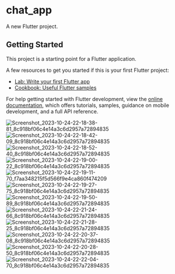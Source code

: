 # chat_app

A new Flutter project.

## Getting Started

This project is a starting point for a Flutter application.

A few resources to get you started if this is your first Flutter project:

- [Lab: Write your first Flutter app](https://docs.flutter.dev/get-started/codelab)
- [Cookbook: Useful Flutter samples](https://docs.flutter.dev/cookbook)

For help getting started with Flutter development, view the
[online documentation](https://docs.flutter.dev/), which offers tutorials,
samples, guidance on mobile development, and a full API reference.

![Screenshot_2023-10-24-22-18-38-81_8c918bf06c4e14a3c6d2957a72894835](https://github.com/BhargavsinhBarad/chat_app/assets/118417960/24d9ada9-776e-44c5-a1d9-652fba8ff6e4)
![Screenshot_2023-10-24-22-18-42-09_8c918bf06c4e14a3c6d2957a72894835](https://github.com/BhargavsinhBarad/chat_app/assets/118417960/1df126f9-9887-4781-bcfe-d2d9b06d0952)
![Screenshot_2023-10-24-22-18-52-40_8c918bf06c4e14a3c6d2957a72894835](https://github.com/BhargavsinhBarad/chat_app/assets/118417960/c5a42c42-217b-4b13-93ba-bb37d93773d1)
![Screenshot_2023-10-24-22-19-00-22_8c918bf06c4e14a3c6d2957a72894835](https://github.com/BhargavsinhBarad/chat_app/assets/118417960/9da1736b-194e-4f08-8415-af3ec5aaecd8)
![Screenshot_2023-10-24-22-19-11-70_f7aa348215f5d566f9e4ca860f474209](https://github.com/BhargavsinhBarad/chat_app/assets/118417960/ce0e03c3-ab2d-4b92-8e09-51ffda0bc92a)
![Screenshot_2023-10-24-22-19-27-75_8c918bf06c4e14a3c6d2957a72894835](https://github.com/BhargavsinhBarad/chat_app/assets/118417960/f0330879-9674-40df-b459-6c4b47413002)
![Screenshot_2023-10-24-22-19-50-89_8c918bf06c4e14a3c6d2957a72894835](https://github.com/BhargavsinhBarad/chat_app/assets/118417960/43c14007-d24b-43ae-92f0-cc23c8599ee9)
![Screenshot_2023-10-24-22-21-24-66_8c918bf06c4e14a3c6d2957a72894835](https://github.com/BhargavsinhBarad/chat_app/assets/118417960/2f147696-d69d-4a0c-a5c8-a9e3d753c53a)
![Screenshot_2023-10-24-22-21-28-25_8c918bf06c4e14a3c6d2957a72894835](https://github.com/BhargavsinhBarad/chat_app/assets/118417960/4d76df5b-2164-4e3e-a4df-c368f1117849)
![Screenshot_2023-10-24-22-20-37-08_8c918bf06c4e14a3c6d2957a72894835](https://github.com/BhargavsinhBarad/chat_app/assets/118417960/0e9bc65b-a90a-4460-bb49-dfa0eaa309be)
![Screenshot_2023-10-24-22-20-28-50_8c918bf06c4e14a3c6d2957a72894835](https://github.com/BhargavsinhBarad/chat_app/assets/118417960/22a2e58c-89a8-4e5a-a82f-8143a319da12)
![Screenshot_2023-10-24-22-22-04-70_8c918bf06c4e14a3c6d2957a72894835](https://github.com/BhargavsinhBarad/chat_app/assets/118417960/980c9e55-5dec-4ef0-89f7-a7f43e0f4e21)



